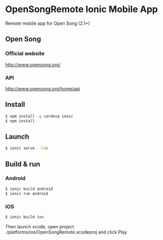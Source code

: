 OpenSongRemote Ionic Mobile App
=====================
Remote mobile app for Open Song (2.1+)

## Open Song

### Official website 
http://www.opensong.org/

### API
http://www.opensong.org/home/api

## Install

```bash
$ npm install -g cordova ionic
$ npm install
```

## Launch

```bash
$ ionic serve --lab
```

## Build & run

### Android 

```bash
$ ionic build android
$ ionic run android
```

### iOS

```bash
$ ionic build ios
```

Then launch xcode, open project ./platforms/ios/OpenSongRemote.xcodeproj
and click Play